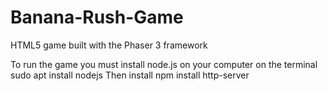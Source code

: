 # Banana-Rush-Game
HTML5 game built with the Phaser 3 framework

To run the game you must install node.js on your computer on the terminal sudo apt install nodejs
Then install npm install http-server

